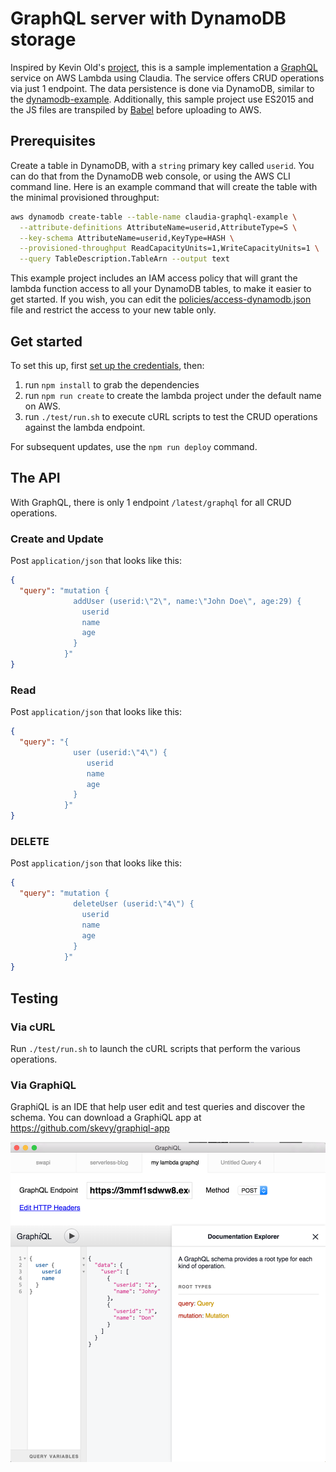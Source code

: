 # GraphQL server with DynamoDB storage

Inspired by Kevin Old's [project](http://kevinold.com/2016/02/01/serverless-graphql.html),
this is a sample implementation
a [GraphQL](http://graphql.org/) service on AWS Lambda using Claudia. The service offers CRUD operations via just 1 endpoint. The data persistence is done via
DynamoDB, similar to the [dynamodb-example](https://github.com/claudiajs/example-projects/tree/master/dynamodb-example).
Additionally, this sample project use ES2015 and the JS files are transpiled by
[Babel](https://babeljs.io/) before uploading to AWS.

## Prerequisites

Create a table in DynamoDB, with a `string` primary key called `userid`. You can do that from the DynamoDB web console, or using the AWS CLI command line. Here is an example command that will create the table with the minimal provisioned throughput:

```bash
aws dynamodb create-table --table-name claudia-graphql-example \
  --attribute-definitions AttributeName=userid,AttributeType=S \
  --key-schema AttributeName=userid,KeyType=HASH \
  --provisioned-throughput ReadCapacityUnits=1,WriteCapacityUnits=1 \
  --query TableDescription.TableArn --output text
```

This example project includes an IAM access policy that will grant the lambda function access to all your DynamoDB tables, to make it easier to get started. If you wish, you can edit the [policies/access-dynamodb.json](policies/access-dynamodb.json) file and restrict the access to your new table only.

## Get started

To set this up, first [set up the credentials](https://github.com/claudiajs/claudia/blob/master/getting_started.md#configuring-access-credentials), then:

1. run `npm install` to grab the dependencies
2. run `npm run create` to create the lambda project under the default name on AWS.
3. run `./test/run.sh` to execute cURL scripts to test the CRUD operations against the lambda endpoint.

For subsequent updates, use the `npm run deploy` command.

## The API

With GraphQL, there is only 1 endpoint `/latest/graphql` for all CRUD operations.


### Create and Update
Post `application/json` that looks like this:

```json
{
  "query": "mutation {
              addUser (userid:\"2\", name:\"John Doe\", age:29) {
                userid
                name
                age
              }
            }"
}
```

### Read
Post `application/json` that looks like this:

```json
{
  "query": "{
              user (userid:\"4\") {
                 userid
                 name
                 age
              }
            }"
}
```

### DELETE
Post `application/json` that looks like this:

```json
{
  "query": "mutation {
              deleteUser (userid:\"4\") {
                userid
                name
                age
              }
            }"
}
```

## Testing

### Via cURL
Run `./test/run.sh` to launch the cURL scripts that perform the various operations.

### Via GraphiQL
GraphiQL is an IDE that help user edit and test queries and discover the schema. You can download a GraphiQL app at https://github.com/skevy/graphiql-app

![GraphiQL App](./GraphiQL_app.png "GraphiQL App")
